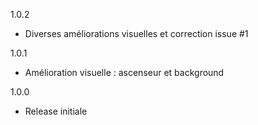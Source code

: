 1.0.2
- Diverses améliorations visuelles et correction issue #1

1.0.1
- Amélioration visuelle :  ascenseur et background

1.0.0
- Release initiale